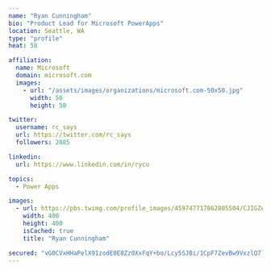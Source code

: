 ```yaml
---
name: "Ryan Cunningham"
bio: "Product Lead for Microsoft PowerApps"
location: Seattle, WA
type: "profile"
heat: 58

affiliation:
  name: Microsoft
  domain: microsoft.com
  images:
    - url: "/assets/images/organizations/microsoft.com-50x50.jpg"
      width: 50
      height: 50

twitter:
  username: rc_says
  url: https://twitter.com/rc_says
  followers: 2085

linkedin:
  url: https://www.linkedin.com/in/rycu

topics:
  - Power Apps

images:
  - url: https://pbs.twimg.com/profile_images/459747717862805504/CJIGZejd_400x400.png
    width: 400
    height: 400
    isCached: true
    title: "Ryan Cunningham"

secured: "vG0CVxHHaPelX91zodE0E8Zz0XxFqY+bo/Lcy5SJBi/1CpF7ZevBw9VxzlQ7lnXo9f7k5Zj2gqJC6eVV45uBTpanUEwCqyjYcBg1CCHBNcIjG6BZhHmNZsn/kfHQ15YpgGpqtqQJ5MmBM0leNCVdLCHLfDxS4LtkFm1jtfEe9xXtk3Z/xgM46Q9SuueUfI8MOvo8kieyeSs1EvmZs91+TA/pO6ztnAdkAaN5vOSJSm6WN7GKxznemFTtNV0DRbpxut8L4BHWyq0zk3iyJOF/prQjYKtszP80eT5wZ31WLLL/4bsVsect0Sy2UWYFZWu56Bpr0G44WG3z8BU9xiVnAqa2Qd1T/nigFGdFTL9BLwv05ira9MH0+CFjy8oOljEOphVDazJ7x7hmXSeb/hIwLNF1kaIInf7+gUOZtt01Q40=;nE5Rwx9iyH/esWYu1VLkfw=="
---
```


